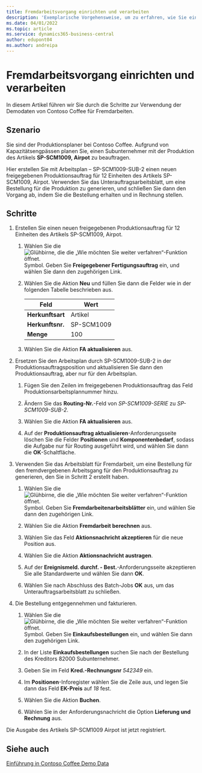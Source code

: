 ```yaml
---
title: Fremdarbeitsvorgang einrichten und verarbeiten
description: 'Exemplarische Vorgehensweise, um zu erfahren, wie Sie einen Unterauftragsvorgang in Business Central einrichten und verarbeiten.'
ms.date: 04/01/2022
ms.topic: article
ms.service: dynamics365-business-central
author: edupont04
ms.author: andreipa
---
```


# <a name="set-up-and-process-a-subcontracting-operation" />Fremdarbeitsvorgang einrichten und verarbeiten

In diesem Artikel führen wir Sie durch die Schritte zur Verwendung der Demodaten von Contoso Coffee für Fremdarbeiten.

## <a name="scenario" />Szenario

Sie sind der Produktionsplaner bei Contoso Coffee. Aufgrund von Kapazitätsengpässen planen Sie, einen Subunternehmer mit der Produktion des Artikels **SP-SCM1009, Airpot** zu beauftragen.

Hier erstellen Sie mit Arbeitsplan – SP-SCM1009-SUB-2 einen neuen freigegebenen Produktionsauftrag für 12 Einheiten des Artikels SP-SCM1009, Airpot. Verwenden Sie das Unterauftragsarbeitsblatt, um eine Bestellung für die Produktion zu generieren, und schließen Sie dann den Vorgang ab, indem Sie die Bestellung erhalten und in Rechnung stellen.

## <a name="steps" />Schritte

1. Erstellen Sie einen neuen freigegebenen Produktionsauftrag für 12 Einheiten des Artikels SP-SCM1009, Airpot.

    1. Wählen Sie die ![Glühbirne, die die „Wie möchten Sie weiter verfahren“-Funktion öffnet.](../../media/ui-search/search_small.png "Sagen Sie mir, was Sie tun möchten") Symbol. Geben Sie **Freigegebener Fertigungsauftrag** ein, und wählen Sie dann den zugehörigen Link.  

    2. Wählen Sie die Aktion **Neu** und füllen Sie dann die Felder wie in der folgenden Tabelle beschrieben aus.  

        |Feld  |Wert  |
        |---------|---------|
        |**Herkunftsart** |Artikel|
        |**Herkunftsnr.** |SP-SCM1009|
        |**Menge** |100|
    3. Wählen Sie die Aktion **FA aktualisieren** aus.  

2. Ersetzen Sie den Arbeitsplan durch SP-SCM1009-SUB-2 in der Produktionsauftragsposition und aktualisieren Sie dann den Produktionsauftrag, aber nur für den Arbeitsplan.  

    1. Fügen Sie den Zeilen im freigegebenen Produktionsauftrag das Feld Produktionsarbeitsplannummer hinzu.<!--in code, this is marked as visible=false-->

    2. Ändern Sie das **Routing-Nr.**-Feld von *SP-SCM1009-SERIE* zu *SP-SCM1009-SUB-2*.  

    3. Wählen Sie die Aktion **FA aktualisieren** aus.  

    4. Auf der **Produktionsauftrag aktualisieren**-Anforderungsseite löschen Sie die Felder **Positionen** und **Komponentenbedarf**, sodass die Aufgabe nur für Routing ausgeführt wird, und wählen Sie dann die **OK**-Schaltfläche.

3. Verwenden Sie das Arbeitsblatt für Fremdarbeit, um eine Bestellung für den fremdvergebenen Arbeitsgang für den Produktionsauftrag zu generieren, den Sie in Schritt 2 erstellt haben.  

    1. Wählen Sie die ![Glühbirne, die die „Wie möchten Sie weiter verfahren“-Funktion öffnet.](../../media/ui-search/search_small.png "Sagen Sie mir, was Sie tun möchten") Symbol. Geben Sie **Fremdarbeitenarbeitsblätter** ein, und wählen Sie dann den zugehörigen Link.  

    2. Wählen Sie die Aktion **Fremdarbeit berechnen** aus.

    3. Wählen Sie das Feld **Aktionsnachricht akzeptieren** für die neue Position aus.

    4. Wählen Sie die Aktion **Aktionsnachricht austragen**.  

    5. Auf der **Ereignismeld. durchf. - Best.**-Anforderungsseite akzeptieren Sie alle Standardwerte und wählen Sie dann **OK**.

    6. Wählen Sie nach Abschluss des Batch-Jobs **OK** aus, um das Unterauftragsarbeitsblatt zu schließen.  

4. Die Bestellung entgegennehmen und fakturieren.  

    1. Wählen Sie die ![Glühbirne, die die „Wie möchten Sie weiter verfahren“-Funktion öffnet.](../../media/ui-search/search_small.png "Sagen Sie mir, was Sie tun möchten") Symbol. Geben Sie **Einkaufsbestellungen** ein, und wählen Sie dann den zugehörigen Link.  

    2. In der Liste **Einkaufsbestellungen** suchen Sie nach der Bestellung des Kreditors 82000 Subunternehmer.

    3. Geben Sie im Feld **Kred.-Rechnungsnr** *542349* ein.

    4. Im **Positionen**-Inforegister wählen Sie die Zeile aus, und legen Sie dann das Feld **EK-Preis** auf *18* fest.

    5. Wählen Sie die Aktion **Buchen**.  

    6. Wählen Sie in der Anforderungsnachricht die Option **Lieferung und Rechnung** aus.  

Die Ausgabe des Artikels SP-SCM1009 Airpot ist jetzt registriert.

## <a name="see-also" />Siehe auch

[Einführung in Contoso Coffee Demo Data](../contoso-coffee-intro.md)  
